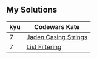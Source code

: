 ## My Solutions


| kyu | Codewars Kate |
| --- | --- |
| 7 | [Jaden Casing Strings](https://www.codewars.com/kata/jaden-casing-strings/python) |
| 7 | [List Filtering](https://www.codewars.com/kata/list-filtering/python) |

